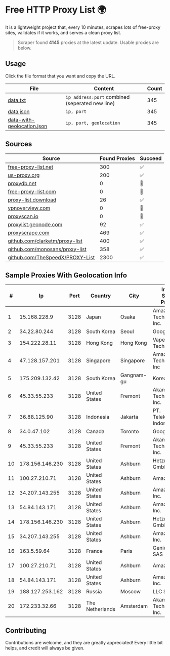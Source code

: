 
# Free HTTP Proxy List 🌍

It is a lightweight project that, every 10 minutes, scrapes lots of free-proxy sites, validates if it works, and serves a clean proxy list.


> Scraper found **4145** proxies at the latest update. Usable proxies are below.

## Usage

Click the file format that you want and copy the URL.


|File|Content|Count|
|----|-------|-----|
|[data.txt](https://raw.githubusercontent.com/themiralay/Proxy-List-World/master/data.txt)|`ip_address:port` combined (seperated new line)|345|
|[data.json](https://raw.githubusercontent.com/themiralay/Proxy-List-World/master/data.json)|`ip, port`|345|
|[data-with-geolocation.json](https://raw.githubusercontent.com/themiralay/Proxy-List-World/master/data-with-geolocation.json)|`ip, port, geolocation`|345|

## Sources

|Source|Found Proxies|Succeed|
|------|-------------|-------|
|[free-proxy-list.net](https://free-proxy-list.net)|300|✅|
|[us-proxy.org](https://www.us-proxy.org)|200|✅|
|[proxydb.net](http://proxydb.net)|0|🚫|
|[free-proxy-list.com](https://free-proxy-list.com/?page=&port=&type%5B%5D=http&type%5B%5D=https&up_time=0&search=Search)|0|🚫|
|[proxy-list.download](https://www.proxy-list.download/HTTP)|26|✅|
|[vpnoverview.com](https://vpnoverview.com/privacy/anonymous-browsing/free-proxy-servers)|0|🚫|
|[proxyscan.io](https://www.proxyscan.io)|0|🚫|
|[proxylist.geonode.com](https://proxylist.geonode.com/api/proxy-list?limit=300&page=1&sort_by=lastChecked&sort_type=desc&protocols=http,https)|92|✅|
|[proxyscrape.com](https://api.proxyscrape.com/v2/?request=displayproxies&protocol=http&timeout=10000&country=all&ssl=all&anonymity=all)|469|✅|
|[github.com/clarketm/proxy-list](https://raw.githubusercontent.com/clarketm/proxy-list/master/proxy-list-raw.txt)|400|✅|
|[github.com/monosans/proxy-list](https://raw.githubusercontent.com/monosans/proxy-list/main/proxies/http.txt)|358|✅|
|[github.com/TheSpeedX/PROXY-List](https://raw.githubusercontent.com/TheSpeedX/PROXY-List/master/http.txt)|2300|✅|


## Sample Proxies With Geolocation Info

|#|Ip|Port|Country|City|Internet Service Provider|
|-|--|----|-------|----|-------------------------|
|1|15.168.228.9|3128|Japan|Osaka|Amazon Technologies Inc.|
|2|34.22.80.244|3128|South Korea|Seoul|Google LLC|
|3|154.222.28.11|3128|Hong Kong|Hong Kong|Vapeline Technology|
|4|47.128.157.201|3128|Singapore|Singapore|Amazon Technologies Inc|
|5|175.209.132.42|3128|South Korea|Gangnam-gu|Korea Telecom|
|6|45.33.55.233|3128|United States|Fremont|Akamai Technologies, Inc.|
|7|36.88.125.90|3128|Indonesia|Jakarta|PT. Telekomunikasi Indonesia|
|8|34.0.47.102|3128|Canada|Toronto|Google LLC|
|9|45.33.55.233|3128|United States|Fremont|Akamai Technologies, Inc.|
|10|178.156.146.230|3128|United States|Ashburn|Hetzner Online GmbH|
|11|100.27.210.71|3128|United States|Ashburn|Amazon.com|
|12|34.207.143.255|3128|United States|Ashburn|Amazon.com, Inc.|
|13|54.84.143.171|3128|United States|Ashburn|Amazon.com, Inc.|
|14|178.156.146.230|3128|United States|Ashburn|Hetzner Online GmbH|
|15|34.207.143.255|3128|United States|Ashburn|Amazon.com, Inc.|
|16|163.5.59.64|3128|France|Paris|Geniusweer SAS|
|17|100.27.210.71|3128|United States|Ashburn|Amazon.com|
|18|54.84.143.171|3128|United States|Ashburn|Amazon.com, Inc.|
|19|188.127.253.162|3128|Russia|Moscow|LLC Smart Ape|
|20|172.233.32.66|3128|The Netherlands|Amsterdam|Akamai Technologies, Inc.|



## Contributing

Contributions are welcome, and they are greatly appreciated! Every
little bit helps, and credit will always be given.


